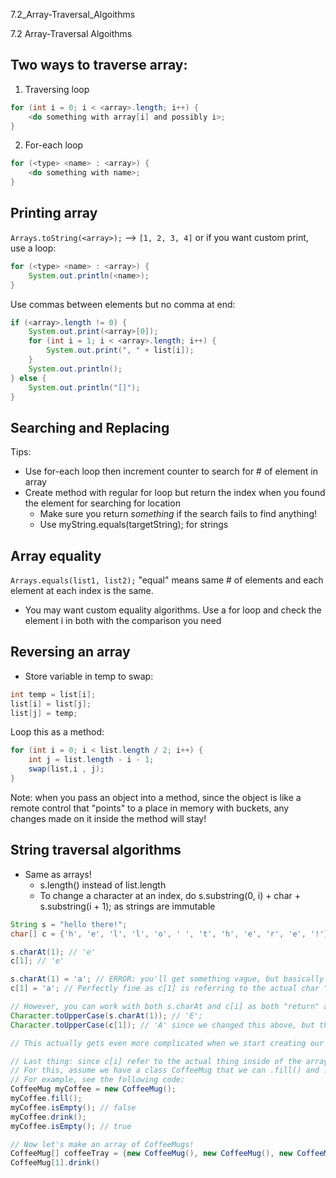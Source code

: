 7.2_Array-Traversal_Algoithms

7.2 Array-Traversal Algoithms

## Two ways to traverse array:
1. Traversing loop
```java
for (int i = 0; i < <array>.length; i++) {
	<do something with array[i] and possibly i>;
}
```
2. For-each loop
```java
for (<type> <name> : <array>) {
	<do something with name>;
}
```
## Printing array
`Arrays.toString(<array>);` --> `[1, 2, 3, 4]`
or if you want custom print, use a loop:
```java
for (<type> <name> : <array>) {
	System.out.println(<name>);
}
```
Use commas between elements but no comma at end:
```java
if (<array>.length != 0) {
	System.out.print(<array>[0]);
	for (int i = 1; i < <array>.length; i++) {
		System.out.print(", " + list[i]);
	}
	System.out.println();
} else {
	System.out.println("[]");
}
```
## Searching and Replacing
Tips:
- Use for-each loop then increment counter to search for # of element in array
- Create method with regular for loop but return the index when you found the element for searching for location
	- Make sure you return *something* if the search fails to find anything!
	- Use myString.equals(targetString); for strings
## Array equality
`Arrays.equals(list1, list2);`
"equal" means same # of elements and each element at each index is the same.
- You may want custom equality algorithms. Use a for loop and check the element i in both with the comparison you need
## Reversing an array
- Store variable in temp to swap:
```java
int temp = list[i];
list[i] = list[j];
list[j] = temp;
```
Loop this as a method:
```java
for (int i = 0; i < list.length / 2; i++) {
	int j = list.length - i - 1;
	swap(list,i , j);
}
```
Note: when you pass an object into a method, since the object is like a remote control that "points" to a place in memory with buckets, any changes made on it inside the method will stay!
## String traversal algorithms
- Same as arrays!
	- s.length() instead of list.length
	- To change a character at an index, do s.substring(0, i) + char + s.substring(i + 1); as strings are immutable


```java
String s = "hello there!";
char[] c = {'h', 'e', 'l', 'l', 'o', ' ', 't', 'h', 'e', 'r', 'e', '!'};

s.charAt(1); // 'e'
c[1]; // 'e'

s.charAt(1) = 'a'; // ERROR: you'll get something vague, but basically strings are immutable and you can't "assign" a value to a method
c[1] = 'a'; // Perfectly fine as c[1] is referring to the actual char "bucket" within the array

// However, you can work with both s.charAt and c[i] as both "return" a char:
Character.toUpperCase(s.charAt(1)); // 'E';
Character.toUpperCase(c[1]); // 'A' since we changed this above, but the idea that you can work with it as a character still stands.

// This actually gets even more complicated when we start creating our own objects, but that's for sometime later in the course

// Last thing: since c[i] refer to the actual thing inside of the array, running methods on objects stored in them *will* persist (confusing, I know?)
// For this, assume we have a class CoffeeMug that we can .fill() and .drink() and can do .isEmpty() which returns a boolean
// For example, see the following code:
CoffeeMug myCoffee = new CoffeeMug();
myCoffee.fill();
myCoffee.isEmpty(); // false
myCoffee.drink();
myCoffee.isEmpty(); // true

// Now let's make an array of CoffeeMugs!
CoffeeMug[] coffeeTray = {new CoffeeMug(), new CoffeeMug(), new CoffeeMug()}; // Make new array with 3 of them
CoffeeMug[1].drink()
```